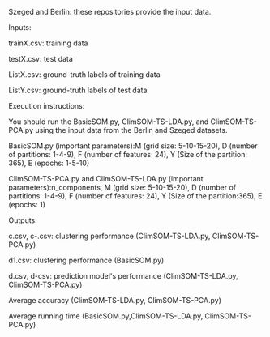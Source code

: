 Szeged and Berlin: these repositories provide the input data.

Inputs:

trainX.csv: training data

testX.csv: test data

ListX.csv: ground-truth labels of training data

ListY.csv: ground-truth labels of test data

Execution instructions:

You should run the BasicSOM.py, ClimSOM-TS-LDA.py, and ClimSOM-TS-PCA.py using the input data from the Berlin and Szeged datasets.

BasicSOM.py (important parameters):M (grid size: 5-10-15-20), D (number of partitions: 1-4-9), F (number of features: 24), Y (Size of the partition: 365), E (epochs: 1-5-10)

ClimSOM-TS-PCA.py and ClimSOM-TS-LDA.py (important parameters):n_components, M (grid size: 5-10-15-20), D (number of partitions: 1-4-9), F (number of features: 24), Y (Size of the partition:365), E (epochs: 1)

Outputs:

c.csv, c-.csv: clustering performance (ClimSOM-TS-LDA.py, ClimSOM-TS-PCA.py)

d1.csv: clustering performance (BasicSOM.py)

d.csv, d-csv: prediction model's performance (ClimSOM-TS-LDA.py, ClimSOM-TS-PCA.py)

Average accuracy (ClimSOM-TS-LDA.py, ClimSOM-TS-PCA.py) 

Average running time (BasicSOM.py,ClimSOM-TS-LDA.py, ClimSOM-TS-PCA.py) 

